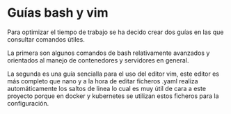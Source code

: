 # Guías  bash y vim

Para optimizar el tiempo de trabajo se ha decido crear dos guías en las que consultar comandos útiles. 

La primera son algunos comandos de bash relativamente avanzados y orientados al manejo de contenedores y servidores en general.

La segunda es una guía sencialla para el uso del editor vim, este editor es más completo que nano y a la hora de editar ficheros .yaml realiza automáticamente los saltos de linea lo cual es muy útil de cara a este proyecto porque en docker y kubernetes se utilizan estos ficheros para la configuración.